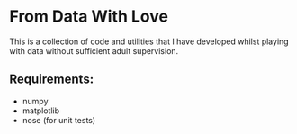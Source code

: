 From Data With Love
=====================================

This is a collection of code and utilities that I have developed whilst playing with data without sufficient adult supervision.


Requirements:
-------------------------------------
* numpy
* matplotlib
* nose (for unit tests)

